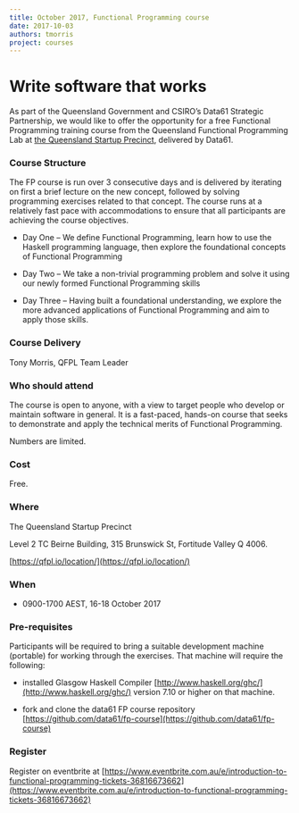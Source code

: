 ```yaml
---
title: October 2017, Functional Programming course
date: 2017-10-03
authors: tmorris
project: courses
---
```


<div class="jumbotron">
  <h1>Write software that works</h1>
</div>

As part of the Queensland Government and CSIRO’s Data61 Strategic Partnership, we would like to offer the opportunity for a free Functional Programming training course from the Queensland Functional Programming Lab at [the Queensland Startup Precinct](https://qfpl.io/location/), delivered by Data61.

### Course Structure

The FP course is run over 3 consecutive days and is delivered by iterating on first a brief lecture on the new concept, followed by solving programming exercises related to that concept. The course runs at a relatively fast pace with accommodations to ensure that all participants are achieving the course objectives.

* Day One – We define Functional Programming, learn how to use the Haskell programming language, then explore the foundational concepts of Functional Programming

* Day Two – We take a non-trivial programming problem and solve it using our newly formed Functional Programming skills

* Day Three – Having built a foundational understanding, we explore the more advanced applications of Functional Programming and aim to apply those skills.

### Course Delivery

Tony Morris, QFPL Team Leader

### Who should attend

The course is open to anyone, with a view to target people who develop or maintain software in general. It is a fast-paced, hands-on course that seeks to demonstrate and apply the technical merits of Functional Programming.

Numbers are limited.

### Cost

Free.

### Where

The Queensland Startup Precinct

Level 2 TC Beirne Building, 315 Brunswick St, Fortitude Valley Q 4006.

[https://qfpl.io/location/](https://qfpl.io/location/)

### When

* 0900-1700 AEST, 16-18 October 2017

### Pre-requisites

Participants will be required to bring a suitable development machine (portable) for working through the exercises. That machine will require the following:

* installed Glasgow Haskell Compiler [http://www.haskell.org/ghc/](http://www.haskell.org/ghc/) version 7.10 or higher on that machine.

* fork and clone the data61 FP course repository [https://github.com/data61/fp-course](https://github.com/data61/fp-course)

### Register

Register on eventbrite at [https://www.eventbrite.com.au/e/introduction-to-functional-programming-tickets-36816673662](https://www.eventbrite.com.au/e/introduction-to-functional-programming-tickets-36816673662)
